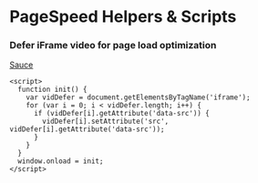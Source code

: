 # PageSpeed Helpers & Scripts

### Defer iFrame video for page load optimization 

[Sauce](https://www.minddevelopmentanddesign.com/blog/how-to-defer-parsing-of-javascript-for-youtube-iframe-videos-in-wordpress/)

```
<script>
  function init() {
    var vidDefer = document.getElementsByTagName('iframe');
    for (var i = 0; i < vidDefer.length; i++) {
      if (vidDefer[i].getAttribute('data-src')) {
        vidDefer[i].setAttribute('src', vidDefer[i].getAttribute('data-src'));
      }
    }
  }
  window.onload = init;
</script>
```


```
```

```
```
